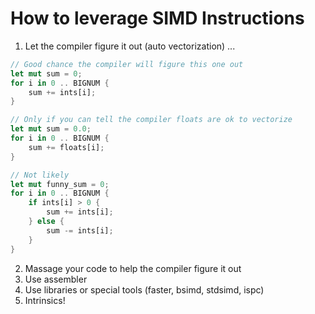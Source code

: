 # How to leverage SIMD Instructions
1. Let the compiler figure it out (auto vectorization)
... 
```rust
// Good chance the compiler will figure this one out
let mut sum = 0;
for i in 0 .. BIGNUM {
    sum += ints[i];
}

// Only if you can tell the compiler floats are ok to vectorize
let mut sum = 0.0;
for i in 0 .. BIGNUM {
    sum += floats[i];
}

// Not likely
let mut funny_sum = 0;
for i in 0 .. BIGNUM {
    if ints[i] > 0 {
        sum += ints[i];
    } else {
        sum -= ints[i];
    }
}

```
2. Massage your code to help the compiler figure it out
3. Use assembler
4. Use libraries or special tools (faster, bsimd, stdsimd, ispc)
5. Intrinsics!